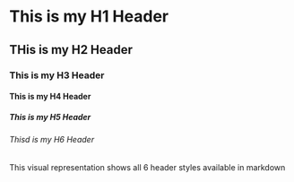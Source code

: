 # This is my H1 Header

## THis is my H2 Header

### This is my H3 Header

#### This is my H4 Header

##### This is my H5 Header

###### Thisd is my H6 Header


This visual representation shows all 6 header styles available in markdown
